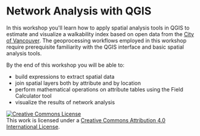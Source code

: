 # Network Analysis with QGIS

In this workshop you'll learn how to apply spatial analysis tools in QGIS to estimate and visualize a walkability index based on open data from the [City of Vancouver](https://opendata.vancouver.ca/pages/home/). The geoprocessing workflows employed in this workshop require prerequisite familiarity with the QGIS interface and basic spatial analysis tools. 

By the end of this workshop you will be able to:

- build expressions to extract spatial data
- join spatial layers both by attribute and by location
- perform mathematical operations on attribute tables using the Field Calculator tool
- visualize the results of network analysis 


<a rel="license" href="http://creativecommons.org/licenses/by/4.0/"><img alt="Creative Commons License" style="border-width:0" src="https://i.creativecommons.org/l/by/4.0/88x31.png" /></a><br />This work is licensed under a <a rel="license" href="http://creativecommons.org/licenses/by/4.0/">Creative Commons Attribution 4.0 International License</a>.

